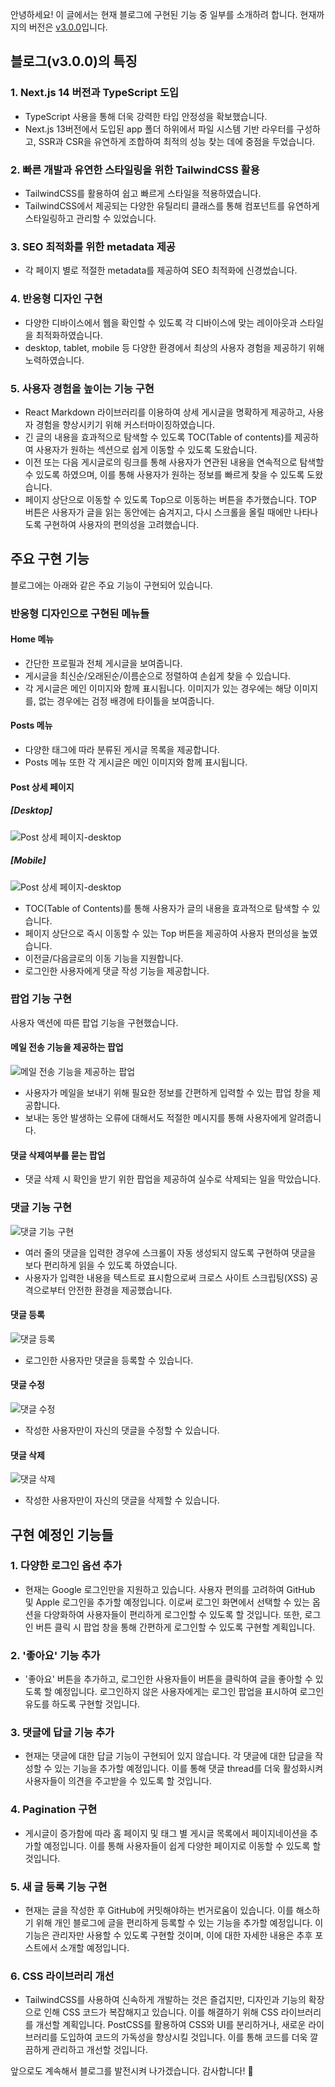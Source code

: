 안녕하세요! 이 글에서는 현재 블로그에 구현된 기능 중 일부를 소개하려 합니다. 현재까지의 버전은 [v3.0.0](https://github.com/laniiiiworld/blog-app-nextjs/releases/tag/v3.0.0)입니다.

## 블로그(v3.0.0)의 특징
### 1. Next.js 14 버전과 TypeScript 도입
- TypeScript 사용을 통해 더욱 강력한 타입 안정성을 확보했습니다.
- Next.js 13버전에서 도입된 app 폴더 하위에서 파일 시스템 기반 라우터를 구성하고, SSR과 CSR을 유연하게 조합하여 최적의 성능 찾는 데에 중점을 두었습니다.
### 2. 빠른 개발과 유연한 스타일링을 위한 TailwindCSS 활용
- TailwindCSS를 활용하여 쉽고 빠르게 스타일을 적용하였습니다.
- TailwindCSS에서 제공되는 다양한 유틸리티 클래스를 통해 컴포넌트를 유연하게 스타일링하고 관리할 수 있었습니다.
### 3. SEO 최적화를 위한 metadata 제공
- 각 페이지 별로 적절한 metadata를 제공하여 SEO 최적화에 신경썼습니다.
### 4. 반응형 디자인 구현
- 다양한 디바이스에서 웹을 확인할 수 있도록 각 디바이스에 맞는 레이아웃과 스타일을 최적화하였습니다.
- desktop, tablet, mobile 등 다양한 환경에서 최상의 사용자 경험을 제공하기 위해 노력하였습니다.
### 5. 사용자 경험을 높이는 기능 구현
- React Markdown 라이브러리를 이용하여 상세 게시글을 명확하게 제공하고, 사용자 경험을 향상시키기 위해 커스터마이징하였습니다.
- 긴 글의 내용을 효과적으로 탐색할 수 있도록 TOC(Table of contents)를 제공하여 사용자가 원하는 섹션으로 쉽게 이동할 수 있도록 도왔습니다.
- 이전 또는 다음 게시글로의 링크를 통해 사용자가 연관된 내용을 연속적으로 탐색할 수 있도록 하였으며, 이를 통해 사용자가 원하는 정보를 빠르게 찾을 수 있도록 도왔습니다.
- 페이지 상단으로 이동할 수 있도록 Top으로 이동하는 버튼을 추가했습니다. TOP 버튼은 사용자가 글을 읽는 동안에는 숨겨지고, 다시 스크롤을 올릴 때에만 나타나도록 구현하여 사용자의 편의성을 고려했습니다.

## 주요 구현 기능
블로그에는 아래와 같은 주요 기능이 구현되어 있습니다.

### 반응형 디자인으로 구현된 메뉴들
#### Home 메뉴
- 간단한 프로필과 전체 게시글을 보여줍니다.
- 게시글을 최신순/오래된순/이름순으로 정렬하여 손쉽게 찾을 수 있습니다.
- 각 게시글은 메인 이미지와 함께 표시됩니다. 이미지가 있는 경우에는 해당 이미지를, 없는 경우에는 검정 배경에 타이틀을 보여줍니다.
#### Posts 메뉴
- 다양한 태그에 따라 분류된 게시글 목록을 제공합니다.
- Posts 메뉴 또한 각 게시글은 메인 이미지와 함께 표시됩니다.
#### Post 상세 페이지
##### [Desktop]
![Post 상세 페이지-desktop](/images/posts/introduce-blog-app/responsive-post-desktop.gif)
##### [Mobile]
![Post 상세 페이지-desktop](/images/posts/introduce-blog-app/responsive-post-mobile.gif)
- TOC(Table of Contents)를 통해 사용자가 글의 내용을 효과적으로 탐색할 수 있습니다.
- 페이지 상단으로 즉시 이동할 수 있는 Top 버튼을 제공하여 사용자 편의성을 높였습니다.
- 이전글/다음글로의 이동 기능을 지원합니다.
- 로그인한 사용자에게 댓글 작성 기능을 제공합니다.

### 팝업 기능 구현
사용자 액션에 따른 팝업 기능을 구현했습니다.
#### 메일 전송 기능을 제공하는 팝업
![메일 전송 기능을 제공하는 팝업](/images/posts/introduce-blog-app/popup-mail.gif)
- 사용자가 메일을 보내기 위해 필요한 정보를 간편하게 입력할 수 있는 팝업 창을 제공합니다.
- 보내는 동안 발생하는 오류에 대해서도 적절한 메시지를 통해 사용자에게 알려줍니다.
#### 댓글 삭제여부를 묻는 팝업
- 댓글 삭제 시 확인을 받기 위한 팝업을 제공하여 실수로 삭제되는 일을 막았습니다.

### 댓글 기능 구현
![댓글 기능 구현](/images/posts/introduce-blog-app/display-comment.png)
- 여러 줄의 댓글을 입력한 경우에 스크롤이 자동 생성되지 않도록 구현하여 댓글을 보다 편리하게 읽을 수 있도록 하였습니다.
- 사용자가 입력한 내용을 텍스트로 표시함으로써 크로스 사이트 스크립팅(XSS) 공격으로부터 안전한 환경을 제공했습니다.
#### 댓글 등록
![댓글 등록](/images/posts/introduce-blog-app/add-comment.gif)
- 로그인한 사용자만 댓글을 등록할 수 있습니다.
#### 댓글 수정
![댓글 수정](/images/posts/introduce-blog-app/update-comment.gif)
- 작성한 사용자만이 자신의 댓글을 수정할 수 있습니다.
#### 댓글 삭제
![댓글 삭제](/images/posts/introduce-blog-app/delete-comment.gif)
- 작성한 사용자만이 자신의 댓글을 삭제할 수 있습니다.

## 구현 예정인 기능들
### 1. 다양한 로그인 옵션 추가
- 현재는 Google 로그인만을 지원하고 있습니다. 사용자 편의를 고려하여 GitHub 및 Apple 로그인을 추가할 예정입니다. 이로써 로그인 화면에서 선택할 수 있는 옵션을 다양화하여 사용자들이 편리하게 로그인할 수 있도록 할 것입니다. 또한, 로그인 버튼 클릭 시 팝업 창을 통해 간편하게 로그인할 수 있도록 구현할 계획입니다.
### 2. '좋아요' 기능 추가
- '좋아요' 버튼을 추가하고, 로그인한 사용자들이 버튼을 클릭하여 글을 좋아할 수 있도록 할 예정입니다. 로그인하지 않은 사용자에게는 로그인 팝업을 표시하여 로그인 유도를 하도록 구현할 것입니다.
### 3. 댓글에 답글 기능 추가
- 현재는 댓글에 대한 답글 기능이 구현되어 있지 않습니다. 각 댓글에 대한 답글을 작성할 수 있는 기능을 추가할 예정입니다. 이를 통해 댓글 thread를 더욱 활성화시켜 사용자들이 의견을 주고받을 수 있도록 할 것입니다.
### 4. Pagination 구현
- 게시글이 증가함에 따라 홈 페이지 및 태그 별 게시글 목록에서 페이지네이션을 추가할 예정입니다. 이를 통해 사용자들이 쉽게 다양한 페이지로 이동할 수 있도록 할 것입니다.
### 5. 새 글 등록 기능 구현
- 현재는 글을 작성한 후 GitHub에 커밋해야하는 번거로움이 있습니다. 이를 해소하기 위해 개인 블로그에 글을 편리하게 등록할 수 있는 기능을 추가할 예정입니다. 이 기능은 관리자만 사용할 수 있도록 구현할 것이며, 이에 대한 자세한 내용은 추후 포스트에서 소개할 예정입니다.
### 6. CSS 라이브러리 개선
- TailwindCSS를 사용하여 신속하게 개발하는 것은 즐겁지만, 디자인과 기능의 확장으로 인해 CSS 코드가 복잡해지고 있습니다. 이를 해결하기 위해 CSS 라이브러리를 개선할 계획입니다. PostCSS를 활용하여 CSS와 UI를 분리하거나, 새로운 라이브러리를 도입하여 코드의 가독성을 향상시킬 것입니다. 이를 통해 코드를 더욱 깔끔하게 관리하고 개선할 것입니다.

앞으로도 계속해서 블로그를 발전시켜 나가겠습니다. 감사합니다! 🚀